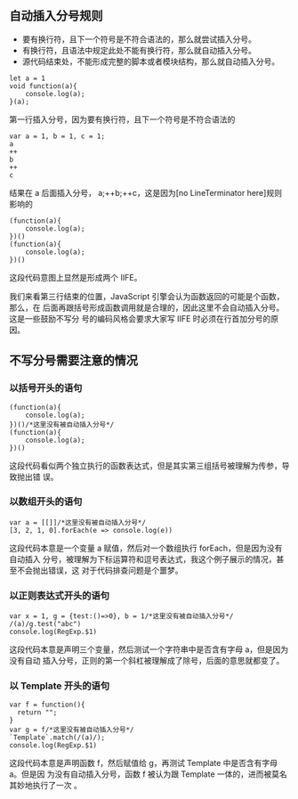 ## 自动插入分号规则

- 要有换行符，且下一个符号是不符合语法的，那么就尝试插入分号。
- 有换行符，且语法中规定此处不能有换行符，那么就自动插入分号。
- 源代码结束处，不能形成完整的脚本或者模块结构，那么就自动插入分号。

```
let a = 1
void function(a){
    console.log(a);
}(a);

```

第一行插入分号，因为要有换行符，且下一个符号是不符合语法的

```
var a = 1, b = 1, c = 1;
a
++
b
++
c
```

结果在 a 后面插入分号， a;++b;++c，这是因为[no LineTerminator here]规则影响的

```
(function(a){
    console.log(a);
})()
(function(a){
    console.log(a);
})()
```

这段代码意图上显然是形成两个 IIFE。

我们来看第三行结束的位置，JavaScript 引擎会认为函数返回的可能是个函数，那么，在
后面再跟括号形成函数调用就是合理的，因此这里不会自动插入分号。这是一些鼓励不写分
号的编码风格会要求大家写 IIFE 时必须在行首加分号的原因。

## 不写分号需要注意的情况

### 以括号开头的语句

```
(function(a){
    console.log(a);
})()/*这里没有被自动插入分号*/
(function(a){
    console.log(a);
})()
```

这段代码看似两个独立执行的函数表达式，但是其实第三组括号被理解为传参，导致抛出错
误。

### 以数组开头的语句

```
var a = [[]]/*这里没有被自动插入分号*/
[3, 2, 1, 0].forEach(e => console.log(e))
```

这段代码本意是一个变量 a 赋值，然后对一个数组执行 forEach，但是因为没有自动插入
分号，被理解为下标运算符和逗号表达式，我这个例子展示的情况，甚至不会抛出错误，这
对于代码排查问题是个噩梦。

### 以正则表达式开头的语句

```
var x = 1, g = {test:()=>0}, b = 1/*这里没有被自动插入分号*/
/(a)/g.test("abc")
console.log(RegExp.$1)
```

这段代码本意是声明三个变量，然后测试一个字符串中是否含有字母 a，但是因为没有自动
插入分号，正则的第一个斜杠被理解成了除号，后面的意思就都变了。

### 以 Template 开头的语句

```
var f = function(){
  return "";
}
var g = f/*这里没有被自动插入分号*/
`Template`.match(/(a)/);
console.log(RegExp.$1)
```

这段代码本意是声明函数 f，然后赋值给 g，再测试 Template 中是否含有字母 a。但是因
为没有自动插入分号，函数 f 被认为跟 Template 一体的，进而被莫名其妙地执行了一次
。

